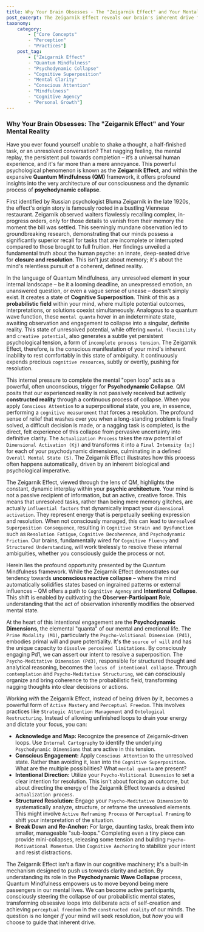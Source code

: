 ```yaml
---
title: Why Your Brain Obsesses - The "Zeigarnik Effect" and Your Mental Reality
post_excerpt: The Zeigarnik Effect reveals our brain's inherent drive for closure, a phenomenon deeply connected to Quantum Mindfulness's concept of psychodynamic collapse. This article explores how understanding this psychological principle can empower you to consciously navigate and shape your mental reality, transforming lingering mental loops into pathways for intentional growth.
taxonomy:
    category:
        - ["Core Concepts"
        - "Perception"
        - "Practices"]
    post_tag:
        - ["Zeigarnik Effect"
        - "Quantum Mindfulness"
        - "Psychodynamic Collapse"
        - "Cognitive Superposition"
        - "Mental Clarity"
        - "Conscious Attention"
        - "Mindfulness"
        - "Cognitive Agency"
        - "Personal Growth"]
---
```

### Why Your Brain Obsesses: The "Zeigarnik Effect" and Your Mental Reality

Have you ever found yourself unable to shake a thought, a half-finished task, or an unresolved conversation? That nagging feeling, the mental replay, the persistent pull towards completion – it’s a universal human experience, and it's far more than a mere annoyance. This powerful psychological phenomenon is known as the **Zeigarnik Effect**, and within the expansive **Quantum Mindfulness (QM)** framework, it offers profound insights into the very architecture of our consciousness and the dynamic process of **psychodynamic collapse**.

First identified by Russian psychologist Bluma Zeigarnik in the late 1920s, the effect's origin story is famously rooted in a bustling Viennese restaurant. Zeigarnik observed waiters flawlessly recalling complex, in-progress orders, only for those details to vanish from their memory the moment the bill was settled. This seemingly mundane observation led to groundbreaking research, demonstrating that our minds possess a significantly superior recall for tasks that are incomplete or interrupted compared to those brought to full fruition. Her findings unveiled a fundamental truth about the human psyche: an innate, deep-seated drive for **closure and resolution**. This isn't just about memory; it's about the mind's relentless pursuit of a coherent, defined reality.

In the language of Quantum Mindfulness, any unresolved element in your internal landscape – be it a looming deadline, an unexpressed emotion, an unanswered question, or even a vague sense of unease – doesn't simply exist. It creates a state of **Cognitive Superposition**. Think of this as a **probabilistic field** within your mind, where multiple potential outcomes, interpretations, or solutions coexist simultaneously. Analogous to a quantum wave function, these `mental quanta` hover in an indeterminate state, awaiting observation and engagement to collapse into a singular, definite reality. This state of unresolved potential, while offering `mental flexibility` and `creative potential`, also generates a subtle yet persistent psychological tension, a form of `incomplete process tension`. The Zeigarnik Effect, therefore, is the conscious manifestation of your mind's inherent inability to rest comfortably in this state of ambiguity. It continuously expends precious `cognitive resources`, subtly or overtly, pushing for resolution.

This internal pressure to complete the mental "open loop" acts as a powerful, often unconscious, trigger for **Psychodynamic Collapse**. QM posits that our experienced reality is not passively received but actively **constructed reality** through a continuous process of collapse. When you apply `Conscious Attention` to a superpositional state, you are, in essence, performing a `cognitive measurement` that forces a resolution. The profound sense of relief that washes over you when a long-standing problem is finally solved, a difficult decision is made, or a nagging task is completed, is the direct, felt experience of this collapse from pervasive uncertainty into definitive clarity. The `Actualization Process` takes the raw potential of `Dimensional Activation (Kj)` and transforms it into a `Final Intensity (xj)` for each of your psychodynamic dimensions, culminating in a defined `Overall Mental State (S)`. The Zeigarnik Effect illustrates how this process often happens automatically, driven by an inherent biological and psychological imperative.

The Zeigarnik Effect, viewed through the lens of QM, highlights the constant, dynamic interplay within your **psychic architecture**. Your mind is not a passive recipient of information, but an active, creative force. This means that unresolved tasks, rather than being mere memory glitches, are actually `influential factors` that dynamically impact your `dimensional activation`. They represent energy that is perpetually seeking expression and resolution. When not consciously managed, this can lead to `Unresolved Superposition Consequence`, resulting in `Cognitive Strain and Dysfunction` such as `Resolution Fatigue`, `Cognitive Decoherence`, and `Psychodynamic Friction`. Our brains, fundamentally wired for `Cognitive Fluency` and `Structured Understanding`, will work tirelessly to resolve these internal ambiguities, whether you consciously guide the process or not.

Herein lies the profound opportunity presented by the Quantum Mindfulness framework. While the Zeigarnik Effect demonstrates our tendency towards **unconscious reactive collapse** – where the mind automatically solidifies states based on ingrained patterns or external influences – QM offers a path to `Cognitive Agency` and **Intentional Collapse**. This shift is enabled by cultivating the **Observer-Participant Role**, understanding that the act of observation inherently modifies the observed mental state.

At the heart of this intentional engagement are the **Psychodynamic Dimensions**, the elemental "quanta" of our mental and emotional life. The `Prime Modality (M1)`, particularly the `Psycho-Volitional Dimension (Pd1)`, embodies primal will and pure potentiality. It's the `source of will` and has the unique capacity to `dissolve perceived limitations`. By consciously engaging Pd1, we can assert our intent to resolve a superposition. The `Psycho-Meditative Dimension (Pd3)`, responsible for structured thought and analytical reasoning, becomes the `locus of intentional collapse`. Through `contemplation` and `Psycho-Meditative Structuring`, we can consciously organize and bring coherence to the probabilistic field, transforming nagging thoughts into clear decisions or actions.

Working *with* the Zeigarnik Effect, instead of being driven *by* it, becomes a powerful form of `Active Mastery` and `Perceptual Freedom`. This involves practices like `Strategic Attention Management` and `Ontological Restructuring`. Instead of allowing unfinished loops to drain your energy and dictate your focus, you can:

*   **Acknowledge and Map:** Recognize the presence of Zeigarnik-driven loops. Use `Internal Cartography` to identify the underlying `Psychodynamic Dimensions` that are active in this tension.
*   **Conscious Engagement:** Apply `Conscious Attention` to the unresolved state. Rather than avoiding it, lean into the `Cognitive Superposition`. What are the multiple possibilities? What `mental quanta` are present?
*   **Intentional Direction:** Utilize your `Psycho-Volitional Dimension` to set a clear intention for resolution. This isn't about forcing an outcome, but about directing the energy of the Zeigarnik Effect towards a desired `actualization process`.
*   **Structured Resolution:** Engage your `Psycho-Meditative Dimension` to systematically analyze, structure, or reframe the unresolved elements. This might involve `Active Reframing Process` or `Perceptual Framing` to shift your interpretation of the situation.
*   **Break Down and Re-Anchor:** For large, daunting tasks, break them into smaller, manageable "sub-loops." Completing even a tiny piece can provide mini-collapses, releasing some tension and building `Psycho-Motivational Momentum`. Use `Cognitive Anchoring` to stabilize your intent and resist distractions.

The Zeigarnik Effect isn't a flaw in our cognitive machinery; it's a built-in mechanism designed to push us towards clarity and action. By understanding its role in the **Psychodynamic Wave Collapse** process, Quantum Mindfulness empowers us to move beyond being mere passengers in our mental lives. We can become active participants, consciously steering the collapse of our probabilistic mental states, transforming obsessive loops into deliberate acts of self-creation and achieving `perceptual freedom` in the `constructed reality` of our minds. The question is no longer *if* your mind will seek resolution, but *how* you will choose to guide that inherent drive.